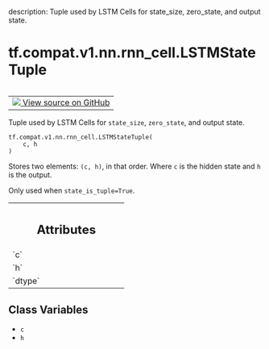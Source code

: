 description: Tuple used by LSTM Cells for state_size, zero_state, and output state.

<div itemscope itemtype="http://developers.google.com/ReferenceObject">
<meta itemprop="name" content="tf.compat.v1.nn.rnn_cell.LSTMStateTuple" />
<meta itemprop="path" content="Stable" />
<meta itemprop="property" content="__new__"/>
<meta itemprop="property" content="c"/>
<meta itemprop="property" content="h"/>
</div>

# tf.compat.v1.nn.rnn_cell.LSTMStateTuple

<!-- Insert buttons and diff -->

<table class="tfo-notebook-buttons tfo-api nocontent" align="left">
<td>
  <a target="_blank" href="https://github.com/tensorflow/tensorflow/blob/r2.4/tensorflow/python/keras/layers/legacy_rnn/rnn_cell_impl.py#L628-L644">
    <img src="https://www.tensorflow.org/images/GitHub-Mark-32px.png" />
    View source on GitHub
  </a>
</td>
</table>



Tuple used by LSTM Cells for `state_size`, `zero_state`, and output state.

<pre class="devsite-click-to-copy prettyprint lang-py tfo-signature-link">
<code>tf.compat.v1.nn.rnn_cell.LSTMStateTuple(
    c, h
)
</code></pre>



<!-- Placeholder for "Used in" -->

Stores two elements: `(c, h)`, in that order. Where `c` is the hidden state
and `h` is the output.

Only used when `state_is_tuple=True`.



<!-- Tabular view -->
 <table class="responsive fixed orange">
<colgroup><col width="214px"><col></colgroup>
<tr><th colspan="2"><h2 class="add-link">Attributes</h2></th></tr>

<tr>
<td>
`c`
</td>
<td>

</td>
</tr><tr>
<td>
`h`
</td>
<td>

</td>
</tr><tr>
<td>
`dtype`
</td>
<td>

</td>
</tr>
</table>



## Class Variables

* `c` <a id="c"></a>
* `h` <a id="h"></a>
